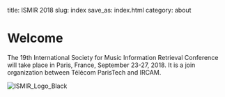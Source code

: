 title: ISMIR 2018
slug: index
save_as: index.html
category: about

# Welcome

The 19th International Society for Music Information Retrieval Conference will take place in Paris, France, September 23-27, 2018.
It is a join organization between Télécom ParisTech and IRCAM.

![ISMIR_Logo_Black]({filename}/images/logo_black.png)
